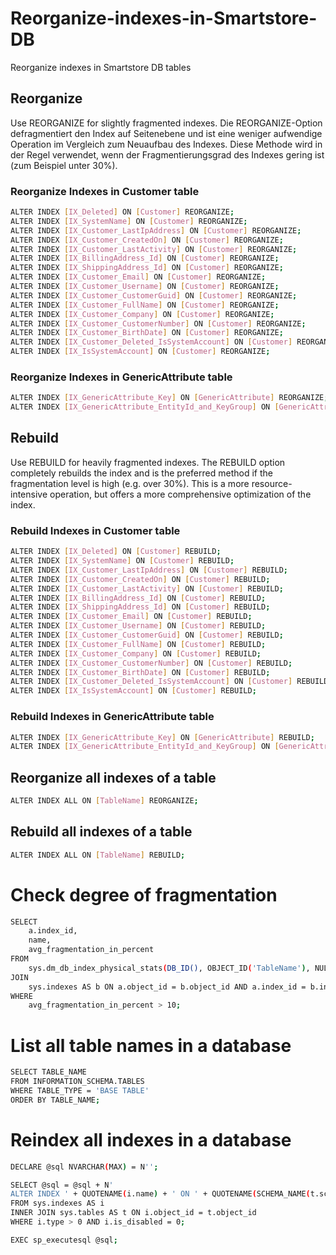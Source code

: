# Reorganize-indexes-in-Smartstore-DB
Reorganize indexes in Smartstore DB tables

## Reorganize
Use REORGANIZE for slightly fragmented indexes.
Die REORGANIZE-Option defragmentiert den Index auf Seitenebene und ist eine weniger aufwendige Operation im Vergleich zum Neuaufbau des Indexes. Diese Methode wird in der Regel verwendet, wenn der Fragmentierungsgrad des Indexes gering ist (zum Beispiel unter 30%).

### Reorganize Indexes in Customer table
```bash
ALTER INDEX [IX_Deleted] ON [Customer] REORGANIZE;
ALTER INDEX [IX_SystemName] ON [Customer] REORGANIZE;
ALTER INDEX [IX_Customer_LastIpAddress] ON [Customer] REORGANIZE;
ALTER INDEX [IX_Customer_CreatedOn] ON [Customer] REORGANIZE;
ALTER INDEX [IX_Customer_LastActivity] ON [Customer] REORGANIZE;
ALTER INDEX [IX_BillingAddress_Id] ON [Customer] REORGANIZE;
ALTER INDEX [IX_ShippingAddress_Id] ON [Customer] REORGANIZE;
ALTER INDEX [IX_Customer_Email] ON [Customer] REORGANIZE;
ALTER INDEX [IX_Customer_Username] ON [Customer] REORGANIZE;
ALTER INDEX [IX_Customer_CustomerGuid] ON [Customer] REORGANIZE;
ALTER INDEX [IX_Customer_FullName] ON [Customer] REORGANIZE;
ALTER INDEX [IX_Customer_Company] ON [Customer] REORGANIZE;
ALTER INDEX [IX_Customer_CustomerNumber] ON [Customer] REORGANIZE;
ALTER INDEX [IX_Customer_BirthDate] ON [Customer] REORGANIZE;
ALTER INDEX [IX_Customer_Deleted_IsSystemAccount] ON [Customer] REORGANIZE;
ALTER INDEX [IX_IsSystemAccount] ON [Customer] REORGANIZE;
```

### Reorganize Indexes in GenericAttribute table
```bash
ALTER INDEX [IX_GenericAttribute_Key] ON [GenericAttribute] REORGANIZE;
ALTER INDEX [IX_GenericAttribute_EntityId_and_KeyGroup] ON [GenericAttribute] REORGANIZE;
```

## Rebuild
Use REBUILD for heavily fragmented indexes.
The REBUILD option completely rebuilds the index and is the preferred method if the fragmentation level is high (e.g. over 30%). This is a more resource-intensive operation, but offers a more comprehensive optimization of the index.

### Rebuild Indexes in Customer table
```bash
ALTER INDEX [IX_Deleted] ON [Customer] REBUILD;
ALTER INDEX [IX_SystemName] ON [Customer] REBUILD;
ALTER INDEX [IX_Customer_LastIpAddress] ON [Customer] REBUILD;
ALTER INDEX [IX_Customer_CreatedOn] ON [Customer] REBUILD;
ALTER INDEX [IX_Customer_LastActivity] ON [Customer] REBUILD;
ALTER INDEX [IX_BillingAddress_Id] ON [Customer] REBUILD;
ALTER INDEX [IX_ShippingAddress_Id] ON [Customer] REBUILD;
ALTER INDEX [IX_Customer_Email] ON [Customer] REBUILD;
ALTER INDEX [IX_Customer_Username] ON [Customer] REBUILD;
ALTER INDEX [IX_Customer_CustomerGuid] ON [Customer] REBUILD;
ALTER INDEX [IX_Customer_FullName] ON [Customer] REBUILD;
ALTER INDEX [IX_Customer_Company] ON [Customer] REBUILD;
ALTER INDEX [IX_Customer_CustomerNumber] ON [Customer] REBUILD;
ALTER INDEX [IX_Customer_BirthDate] ON [Customer] REBUILD;
ALTER INDEX [IX_Customer_Deleted_IsSystemAccount] ON [Customer] REBUILD;
ALTER INDEX [IX_IsSystemAccount] ON [Customer] REBUILD;
```





### Rebuild Indexes in GenericAttribute table
```bash
ALTER INDEX [IX_GenericAttribute_Key] ON [GenericAttribute] REBUILD;
ALTER INDEX [IX_GenericAttribute_EntityId_and_KeyGroup] ON [GenericAttribute] REBUILD;
```

## Reorganize all indexes of a table
```bash
ALTER INDEX ALL ON [TableName] REORGANIZE;
```

## Rebuild all indexes of a table
```bash
ALTER INDEX ALL ON [TableName] REBUILD;
```



# Check degree of fragmentation


```bash
SELECT
    a.index_id,
    name,
    avg_fragmentation_in_percent
FROM
    sys.dm_db_index_physical_stats(DB_ID(), OBJECT_ID('TableName'), NULL, NULL, 'LIMITED') AS a
JOIN
    sys.indexes AS b ON a.object_id = b.object_id AND a.index_id = b.index_id
WHERE
    avg_fragmentation_in_percent > 10;

```


# List all table names in a database
```bash
SELECT TABLE_NAME
FROM INFORMATION_SCHEMA.TABLES
WHERE TABLE_TYPE = 'BASE TABLE'
ORDER BY TABLE_NAME;

```

# Reindex all indexes in a database
```bash
DECLARE @sql NVARCHAR(MAX) = N'';

SELECT @sql = @sql + N'
ALTER INDEX ' + QUOTENAME(i.name) + ' ON ' + QUOTENAME(SCHEMA_NAME(t.schema_id)) + '.' + QUOTENAME(t.name) + ' REBUILD;'
FROM sys.indexes AS i
INNER JOIN sys.tables AS t ON i.object_id = t.object_id
WHERE i.type > 0 AND i.is_disabled = 0;

EXEC sp_executesql @sql;


```
